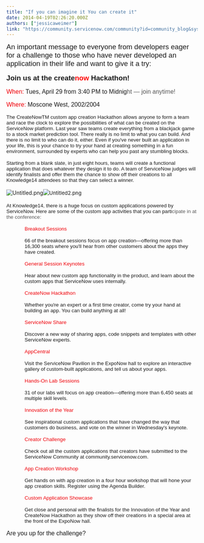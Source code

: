 ```yaml
---
title: "If you can imagine it You can create it"
date: 2014-04-19T02:26:20.000Z
authors: ["jessicaweimer"]
link: "https://community.servicenow.com/community?id=community_blog&sys_id=535c2aa1dbd0dbc01dcaf3231f9619ee"
---
```

<p style="margin-bottom: 12.0pt;"><span style="font-size: 14pt; font-family: Arial;">An important message to everyone from developers eager for a challenge to those who have never developed an application in their life and want to give it a try:</span></p><p style="margin-bottom: 12.0pt;"><span style="font-size: 12pt;"><strong style=": ; font-size: 14pt; font-family: Arial;">Join us at the create<span style="color: red;">now</span> Hackathon!</strong></span></p><p style="margin-bottom: 12.0pt;"><span style="font-size: 12pt;"><span style="font-family: Arial; color: #ef0008;">When: </span><span style="font-family: Arial;">Tues, April 29 from 3:40 PM to Midnig<span style="color: #575757;">ht</span><span style="color: #575757;"> — join anytime! </span></span></span></p><p style="margin-bottom: 12.0pt;"><span style="font-size: 12pt; font-family: Arial; color: #ef0008;">Where:</span><span style="font-size: 12pt; font-family: Arial;"> Moscone West, 2002/2004</span></p><p style="margin-bottom: 12.0pt;"><span style="font-size: 10.0pt; font-family: Arial;">The CreateNowTM custom app creation Hackathon allows anyone to form a team and race the clock to explore the possibilities of what can be created on the ServiceNow platform. Last year saw teams create everything from a blackjack game to a stock market prediction tool. There really is no limit to what you can build. And there is no limit to who can do it, either. Even if you've never built an application in your life, this is your chance to try your hand at creating something in a fun environment, surrounded by experts who can help you past any stumbling blocks.</span></p><p style="margin-bottom: 12.0pt;"><span style="font-size: 10.0pt; font-family: Arial;">Starting from a blank slate, in just eight hours, teams will create a functional application that does whatever they design it to do. A team of ServiceNow judges will identify finalists and offer them the chance to show off their creations to all Knowledge14 attendees so that they can select a winner.</span></p><p style="margin-bottom: 12.0pt;"> <img  alt="Untitled.png" class="image-0 jive-image" src="06f3e146db101744e9737a9e0f961980.iix" style="height: auto;"/><img  alt="Untitled2.png" class="image-1 jive-image" src="72eff00adb9c9344e9737a9e0f961936.iix" style="font-size: 10pt; line-height: 1.5em; height: auto;"/></p><p style="margin-bottom: 12.0pt;"><span style="font-size: 10.0pt; font-family: Arial;">At Knowledge14, there is a huge focus on custom applications powered by ServiceNow. Here are some of the custom app activities that you can parti<span style="color: #575757;">cipate in at the conference:</span></span></p><p style="margin-bottom: 12.0pt; margin-left: .5in;"><span style="font-size: 10.0pt; font-family: Arial; color: #ef0008;">Breakout Sessions</span></p><p style="margin-bottom: 12.0pt; margin-left: .5in;"><span style="font-size: 10.0pt; font-family: Arial;">66 of the breakout sessions focus on app creation—offering more than 16,300 seats where you'll hear from other customers about the apps they have created.</span></p><p style="margin-bottom: 12.0pt; margin-left: .5in;"><span style="font-size: 10.0pt; font-family: Arial; color: #ef0008;">General Session Keynotes</span></p><p style="margin-bottom: 12.0pt; margin-left: .5in;"><span style="font-size: 10.0pt; font-family: Arial;">Hear about new custom app functionality in the product, and learn about the custom apps that ServiceNow uses internally.</span></p><p style="margin-bottom: 12.0pt; margin-left: .5in;"><span style="font-size: 10.0pt; font-family: Arial; color: #ef0008;">CreateNow Hackathon</span></p><p style="margin-bottom: 12.0pt; margin-left: .5in;"><span style="font-size: 10.0pt; font-family: Arial;">Whether you're an expert or a first time creator, come try your hand at building an app. You can build anything at all!</span></p><p style="margin-bottom: 12.0pt; margin-left: .5in;"><span style="font-size: 10.0pt; font-family: Arial; color: #ef0008;">ServiceNow Share</span></p><p style="margin-bottom: 12.0pt; margin-left: .5in;"><span style="font-size: 10.0pt; font-family: Arial;">Discover a new way of sharing apps, code snippets and templates with other ServiceNow experts.</span></p><p style="margin-bottom: 12.0pt; margin-left: .5in;"><span style="font-size: 10.0pt; font-family: Arial; color: #ef0008;">AppCentral</span></p><p style="margin-bottom: 12.0pt; margin-left: .5in;"><span style="font-size: 10.0pt; font-family: Arial;">Visit the ServiceNow Pavilion in the ExpoNow hall to explore an interactive gallery of custom-built applications, and tell us about your apps.</span></p><p style="margin-bottom: 12.0pt; margin-left: .5in;"><span style="font-size: 10.0pt; font-family: Arial; color: #ef0008;">Hands-On Lab Sessions</span></p><p style="margin-bottom: 12.0pt; margin-left: .5in;"><span style="font-size: 10.0pt; font-family: Arial;">31 of our labs will focus on app creation—offering more than 6,450 seats at multiple skill levels.</span></p><p style="margin-bottom: 12.0pt; margin-left: .5in;"><span style="font-size: 10.0pt; font-family: Arial; color: #ef0008;">Innovation of the Year</span></p><p style="margin-bottom: 12.0pt; margin-left: .5in;"><span style="font-size: 10.0pt; font-family: Arial;">See inspirational custom applications that have changed the way that customers do business, and vote on the winner in Wednesday's keynote.</span></p><p style="margin-bottom: 12.0pt; margin-left: .5in;"><span style="font-size: 10.0pt; font-family: Arial; color: #ef0008;">Creator Challenge</span></p><p style="margin-bottom: 12.0pt; margin-left: .5in;"><span style="font-size: 10.0pt; font-family: Arial;">Check out all the custom applications that creators have submitted to the ServiceNow Community at community.servicenow.com.</span></p><p style="margin-bottom: 12.0pt; margin-left: .5in;"><span style="font-size: 10.0pt; font-family: Arial; color: #ef0008;">App Creation Workshop</span></p><p style="margin-bottom: 12.0pt; margin-left: .5in;"><span style="font-size: 10.0pt; font-family: Arial;">Get hands on with app creation in a four hour workshop that will hone your app creation skills. Register using the Agenda Builder.</span></p><p style="margin-bottom: 12.0pt; margin-left: .5in;"><span style="font-size: 10.0pt; font-family: Arial; color: #ef0008;">Custom Application Showcase</span></p><p style="margin-bottom: 12.0pt; margin-left: .5in;"><span style="font-size: 10.0pt; font-family: Arial;">Get close and personal with the finalists for the Innovation of the Year and CreateNow Hackathon as they show off their creations in a special area at the front of the ExpoNow hall.</span></p><p style="margin-bottom: 12.0pt;"><span style="font-size: 12pt; font-family: Arial;">Are you up for the challenge?</span></p>